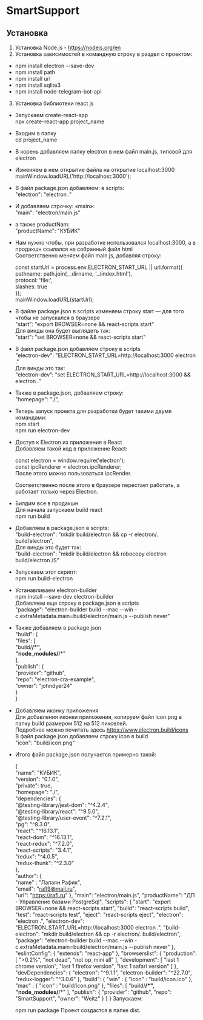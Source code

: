 # SmartSupport

## Установка
1. Установка Node.js - https://nodejs.org/en  
2. Установка зависимостей в командную строку в раздел с проектом:  
  - npm install electron --save-dev  
  - npm install path  
  - npm install url  
  - npm install sqlite3  
  - npm install node-telegram-bot-api   
3. Установка библиотеки react js  
  - Запускаем create-react-app  
    npx create-react-app project_name  
  - Входим в папку  
    cd project_name  
  - В корень добавляем папку electron в нем файл main.js, типовой для electron  
  - Изменяем в нем открытие файла на открытие localhost:3000  
    mainWindow.loadURL('http://localhost:3000');  
  - В файл package.json добавляем: в scripts:  
    "electron": "electron ."  
  - И добавляем строчку: «main»:  
    "main": "electron/main.js"  
  - а также productNam:  
    "productName": "КУБИК"  
  - Нам нужно чтобы, при разработке использовался localhost:3000, а в продакшн ссылался на собранный файл html  
    Соответственно меняем файл main.js, добавляя строку:  

      const startUrl = process.env.ELECTRON_START_URL || url.format({  
        pathname: path.join(__dirname, '../index.html'),  
        protocol: 'file:',  
        slashes: true  
      });  
      mainWindow.loadURL(startUrl);
  - В файле package.json в scripts изменяем строку start — для того чтобы не запускался в браузере  
    "start": "export BROWSER=none && react-scripts start"  
    Для винды она будет выглядеть так:  
    "start": "set BROWSER=none && react-scripts start"  
  - В файл package.json добавляем строку в scripts  
    "electron-dev": "ELECTRON_START_URL=http://localhost:3000 electron ."  
    Для винды это так:  
    ”electron-dev”: "set ELECTRON_START_URL=http://localhost:3000 && electron .”  
  - Также в package.json, добавляем строку:  
    "homepage": "./",  
  - Теперь запуск проекта для разработки будет такими двумя командами:  
    npm start  
    npm run electron-dev  
  - Доступ к Electron из приложения в React  
    Добавляем такой код в приложение React:  

    const electron = window.require('electron');  
    const ipcRenderer  = electron.ipcRenderer;  
    После этого можно пользоваться ipcRender.  

    Соответственно после этого в браузере перестает работать, а работает только через Electron.  
  - Билдим все в продакшн  
    Для начала запускаем build react  
    npm run build  
  - Добавляем в package.json в scripts:  
    "build-electron": "mkdir build/electron && cp -r electron/. build/electron",  
    Для винды это будет так:  
    "build-electron": "mkdir build/electron && robocopy electron build/electron /S"  
  - Запускаем этот скрипт:  
    npm run build-electron  
  - Устанавливаем electron-builder  
    npm install --save-dev electron-builder  
    Добавляем еще строку в package.json в scripts  
    "package": "electron-builder build --mac --win -c.extraMetadata.main=build/electron/main.js --publish never"  
  - Также добавляем в package.json  
      "build": {  
        "files": [  
          "build/**/*",  
          "node_modules/**/*"  
        ],  
        "publish": {  
          "provider": "github",  
          "repo": "electron-cra-example",  
          "owner": "johndyer24"  
        }  
      }  
  - Добавляем иконку приложения  
    Для добавления иконки приложения, копируем файл icon.png в папку build размером 512 на 512 пикселей.  
    Подробнее можно почитать здесь https://www.electron.build/icons  
    В файл package.json добавляем строку icon в build  
    "icon": "build/icon.png"  
  - Итого файл package.json получается примерно такой:  

    {  
      "name": "КУБИК",  
      "version": "0.1.0",  
      "private": true,  
      "homepage": "./",  
      "dependencies": {  
        "@testing-library/jest-dom": "^4.2.4",  
        "@testing-library/react": "^9.5.0",  
        "@testing-library/user-event": "^7.2.1",  
        "pg": "^8.3.0",  
        "react": "^16.13.1",  
        "react-dom": "^16.13.1",  
        "react-redux": "^7.2.0",  
        "react-scripts": "3.4.1",  
        "redux": "^4.0.5",  
        "redux-thunk": "^2.3.0"  
      },  
      "author": {  
        "name" : "Лалаян Рафик",  
        "email": "rafl9@mail.ru",  
        "url": "https://rafl.ru"
      },
      "main": "electron/main.js",
      "productName": "ДП - Управление базами PostgreSql",
      "scripts": {
        "start": "export BROWSER=none && react-scripts start",
        "build": "react-scripts build",
        "test": "react-scripts test",
        "eject": "react-scripts eject",
        "electron": "electron .",
        "electron-dev": "ELECTRON_START_URL=http://localhost:3000 electron .",
        "build-electron": "mkdir build/electron && cp -r electron/. build/electron",
        "package": "electron-builder build --mac --win -c.extraMetadata.main=build/electron/main.js --publish never"
      },
      "eslintConfig": {
        "extends": "react-app"
      },
      "browserslist": {
        "production": [
          ">0.2%",
          "not dead",
          "not op_mini all"
        ],
        "development": [
          "last 1 chrome version",
          "last 1 firefox version",
          "last 1 safari version"
        ]
      },
      "devDependencies": {
        "electron": "^9.1.1",
        "electron-builder": "^22.7.0",
        "redux-logger": "^3.0.6"
      },
      "build": {
        "win" : {
          "icon" : "build/icon.ico"
        },
        "mac" : {
          "icon" : "build/icon.png"
        },
        "files": [
          "build/**/*",
          "node_modules/**/*"
        ],
        "publish": {
          "provider": "github",
          "repo": "SmartSupport",
          "owner": "Weitz"
        }
      }
    }
    Запускаем:

    npm run package
    Проект создастся в папке dist. 

